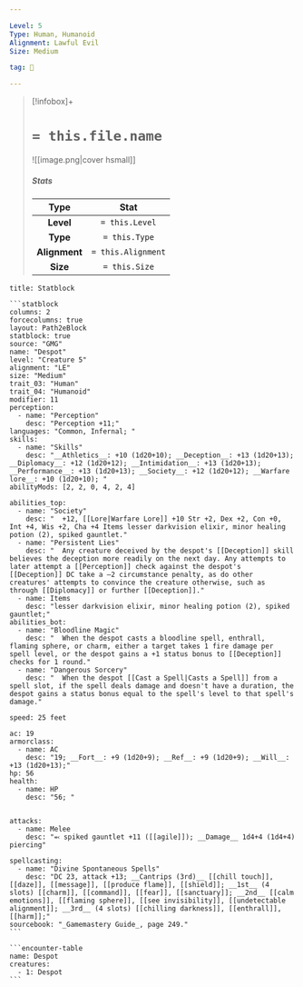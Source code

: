 ```yaml
---

Level: 5
Type: Human, Humanoid
Alignment: Lawful Evil
Size: Medium

tag: 👹

---
```


> [!infobox]+
> #  `= this.file.name`
> ![[image.png|cover hsmall]]
> ##### Stats
> Type | Stat |
> :---:|:---:|
> **Level** | `= this.Level` |
> **Type** | `= this.Type` |
> **Alignment** | `= this.Alignment` |
> **Size** | `= this.Size` |



````ad-info
title: Statblock

```statblock
columns: 2
forcecolumns: true
layout: Path2eBlock
statblock: true
source: "GMG"
name: "Despot"
level: "Creature 5"
alignment: "LE"
size: "Medium"
trait_03: "Human"
trait_04: "Humanoid"
modifier: 11
perception:
  - name: "Perception"
    desc: "Perception +11;"
languages: "Common, Infernal; "
skills:
  - name: "Skills"
    desc: "__Athletics__: +10 (1d20+10); __Deception__: +13 (1d20+13); __Diplomacy__: +12 (1d20+12); __Intimidation__: +13 (1d20+13); __Performance__: +13 (1d20+13); __Society__: +12 (1d20+12); __Warfare lore__: +10 (1d20+10); "
abilityMods: [2, 2, 0, 4, 2, 4]

abilities_top:
  - name: "Society"
    desc: "  +12, [[Lore|Warfare Lore]] +10 Str +2, Dex +2, Con +0, Int +4, Wis +2, Cha +4 Items lesser darkvision elixir, minor healing potion (2), spiked gauntlet."
  - name: "Persistent Lies"
    desc: "  Any creature deceived by the despot's [[Deception]] skill believes the deception more readily on the next day. Any attempts to later attempt a [[Perception]] check against the despot's [[Deception]] DC take a –2 circumstance penalty, as do other creatures' attempts to convince the creature otherwise, such as through [[Diplomacy]] or further [[Deception]]."
  - name: Items
    desc: "lesser darkvision elixir, minor healing potion (2), spiked gauntlet;"
abilities_bot:
  - name: "Bloodline Magic"
    desc: "  When the despot casts a bloodline spell, enthrall, flaming sphere, or charm, either a target takes 1 fire damage per spell level, or the despot gains a +1 status bonus to [[Deception]] checks for 1 round."
  - name: "Dangerous Sorcery"
    desc: "  When the despot [[Cast a Spell|Casts a Spell]] from a spell slot, if the spell deals damage and doesn't have a duration, the despot gains a status bonus equal to the spell's level to that spell's damage."

speed: 25 feet

ac: 19
armorclass:
  - name: AC
    desc: "19; __Fort__: +9 (1d20+9); __Ref__: +9 (1d20+9); __Will__: +13 (1d20+13);"
hp: 56
health:
  - name: HP
    desc: "56; "


attacks:
  - name: Melee
    desc: "⬻ spiked gauntlet +11 ([[agile]]); __Damage__ 1d4+4 (1d4+4) piercing"

spellcasting:
  - name: "Divine Spontaneous Spells"
    desc: "DC 23, attack +13; __Cantrips (3rd)__ [[chill touch]], [[daze]], [[message]], [[produce flame]], [[shield]]; __1st__ (4 slots) [[charm]], [[command]], [[fear]], [[sanctuary]]; __2nd__ [[calm emotions]], [[flaming sphere]], [[see invisibility]], [[undetectable alignment]]; __3rd__ (4 slots) [[chilling darkness]], [[enthrall]], [[harm]];"
sourcebook: "_Gamemastery Guide_, page 249."
```

```encounter-table
name: Despot
creatures:
  - 1: Despot
```

````


